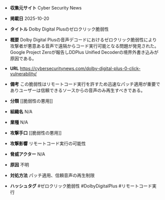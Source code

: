 - **収集元サイト**
Cyber Security News

- **掲載日**
2025-10-20

- **タイトル**
Dolby Digital Plusのゼロクリック脆弱性

- **概要**
Dolby Digital Plusの音声デコードにおけるゼロクリック脆弱性により攻撃者が悪意ある音声で遠隔からコード実行可能となる問題が発見された。Google Project Zeroが報告しDDPlus Unified Decoderの境界外書き込みが原因である。

- **URL**
https://cybersecuritynews.com/dolby-digital-plus-0-click-vulnerability/

- **備考**
この脆弱性はリモートコード実行を許すため迅速なパッチ適用が重要でありユーザーは信頼できるソースからの音声のみ再生すべきである。

- **分類**
[[脆弱性の悪用]]

- **組織名**
N/A

- **業種**
N/A

- **攻撃手口**
[[脆弱性の悪用]]

- **攻撃影響**
リモートコード実行の可能性

- **脅威アクター**
N/A

- **原因**
不明

- **対処方法**
パッチ適用、信頼音声の再生制限

- **ハッシュタグ**
#ゼロクリック脆弱性 #DolbyDigitalPlus #リモートコード実行
